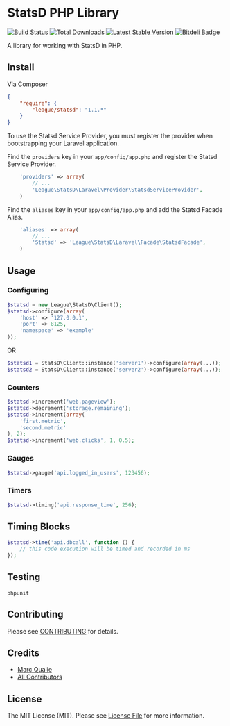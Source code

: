 # StatsD PHP Library

[![Build Status](https://travis-ci.org/thephpleague/statsd.png?branch=master)](https://travis-ci.org/thephpleague/statsd)
[![Total Downloads](https://poser.pugx.org/league/statsd/downloads.png)](https://packagist.org/packages/league/statsd)
[![Latest Stable Version](https://poser.pugx.org/league/statsd/v/stable.png)](https://packagist.org/packages/league/statsd)
[![Bitdeli Badge](https://d2weczhvl823v0.cloudfront.net/thephpleague/statsd/trend.png)](https://bitdeli.com/free "Bitdeli Badge")


A library for working with StatsD in PHP.


## Install

Via Composer

```json
{
    "require": {
        "league/statsd": "1.1.*"
    }
}
```

To use the Statsd Service Provider, you must register the provider when bootstrapping your Laravel application.

Find the `providers` key in your `app/config/app.php` and register the Statsd Service Provider.

```php
    'providers' => array(
        // ...
        'League\StatsD\Laravel\Provider\StatsdServiceProvider',
    )
```

Find the `aliases` key in your `app/config/app.php` and add the Statsd Facade Alias.

```php
    'aliases' => array(
        // ...
        'Statsd' => 'League\StatsD\Laravel\Facade\StatsdFacade',
    )
```

## Usage

### Configuring

```php
$statsd = new League\StatsD\Client();
$statsd->configure(array(
    'host' => '127.0.0.1',
    'port' => 8125,
    'namespace' => 'example'
));
```

OR

```php
$statsd1 = StatsD\Client::instance('server1')->configure(array(...));
$statsd2 = StatsD\Client::instance('server2')->configure(array(...));
```

### Counters

```php
$statsd->increment('web.pageview');
$statsd->decrement('storage.remaining');
$statsd->increment(array(
    'first.metric',
    'second.metric'
), 2);
$statsd->increment('web.clicks', 1, 0.5);
```

### Gauges

```php
$statsd->gauge('api.logged_in_users', 123456);
```

### Timers

```php
$statsd->timing('api.response_time', 256);
```

## Timing Blocks

```php
$statsd->time('api.dbcall', function () {
    // this code execution will be timed and recorded in ms
});
```

## Testing

    phpunit


## Contributing

Please see [CONTRIBUTING](https://github.com/thephpleague/statsd/blob/master/CONTRIBUTING.md) for details.


## Credits

- [Marc Qualie](https://github.com/marcqualie)
- [All Contributors](https://github.com/thephpleague/statsd/contributors)


## License

The MIT License (MIT). Please see [License File](https://github.com/thephpleague/statsd/blob/master/LICENSE) for more information.
